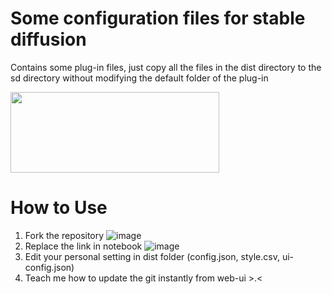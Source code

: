 # Some configuration files for stable diffusion

Contains some plug-in files, just copy all the files in the dist directory to the sd directory without modifying the default folder of the plug-in

[<img src="https://upload.wikimedia.org/wikipedia/commons/7/7c/Kaggle_logo.png" width="334" height="129">](https://www.kaggle.com/code/yiyiooo/stable-diffusion-webui-novelai)

# How to Use
1. Fork the repository
![image](https://user-images.githubusercontent.com/115693126/220054420-807636de-db74-41e1-8b54-9568b3d3de89.png)
2. Replace the link in notebook
![image](https://user-images.githubusercontent.com/115693126/220054896-eafd3886-28a5-4269-a263-fba27a700f27.png)
3. Edit your personal setting in dist folder (config.json, style.csv, ui-config.json)
4. Teach me how to update the git instantly from web-ui >.<
